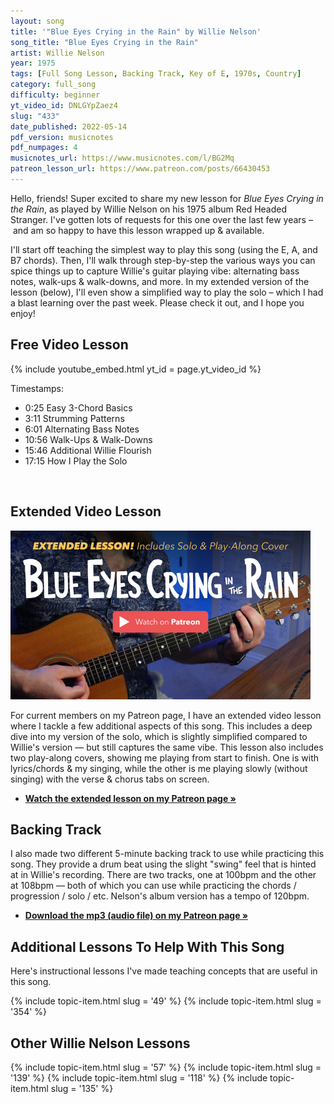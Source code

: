```yaml
---
layout: song
title: '"Blue Eyes Crying in the Rain" by Willie Nelson'
song_title: "Blue Eyes Crying in the Rain"
artist: Willie Nelson
year: 1975
tags: [Full Song Lesson, Backing Track, Key of E, 1970s, Country]
category: full_song
difficulty: beginner
yt_video_id: DNLGYpZaez4
slug: "433"
date_published: 2022-05-14
pdf_version: musicnotes
pdf_numpages: 4
musicnotes_url: https://www.musicnotes.com/l/BG2Mq
patreon_lesson_url: https://www.patreon.com/posts/66430453
---
```


<!-- https://youtu.be/E5PqBrjsAPM -->

Hello, friends! Super excited to share my new lesson for _Blue Eyes Crying in the Rain_, as played by Willie Nelson on his 1975 album Red Headed Stranger. I've gotten lots of requests for this one over the last few years – and am so happy to have this lesson wrapped up & available.

I'll start off teaching the simplest way to play this song (using the E, A, and B7 chords). Then, I'll walk through step-by-step the various ways you can spice things up to capture Willie's guitar playing vibe: alternating bass notes, walk-ups & walk-downs, and more. In my extended version of the lesson (below), I'll even show a simplified way to play the solo – which I had a blast learning over the past week. Please check it out, and I hope you enjoy!

## Free Video Lesson

{% include youtube_embed.html yt_id = page.yt_video_id %}

Timestamps:

- 0:25 Easy 3-Chord Basics
- 3:11 Strumming Patterns
- 6:01 Alternating Bass Notes
- 10:56 Walk-Ups & Walk-Downs
- 15:46 Additional Willie Flourish
- 17:15 How I Play the Solo

<!-- -->

<br />

## Extended Video Lesson

<a href="{{page.patreon_lesson_url}}"><img width="480" src="/images/posts/433-members-only-video.jpg" /></a>

For current members on my Patreon page, I have an extended video lesson where I tackle a few additional aspects of this song. This includes a deep dive into my version of the solo, which is slightly simplified compared to Willie's version — but still captures the same vibe. This lesson also includes two play-along covers, showing me playing from start to finish. One is with lyrics/chords & my singing, while the other is me playing slowly (without singing) with the verse & chorus tabs on screen.

- **[Watch the extended lesson on my Patreon page »]({{page.patreon_lesson_url}})**

## Backing Track

I also made two different 5-minute backing track to use while practicing this song. They provide a drum beat using the slight "swing" feel that is hinted at in Willie's recording. There are two tracks, one at 100bpm and the other at 108bpm — both of which you can use while practicing the chords / progression / solo / etc. Nelson's album version has a tempo of 120bpm.

- **[Download the mp3 (audio file) on my Patreon page »]({{page.patreon_lesson_url}})**

## Additional Lessons To Help With This Song

Here's instructional lessons I've made teaching concepts that are useful in this song.

{% include topic-item.html slug = '49' %}
{% include topic-item.html slug = '354' %}

## Other Willie Nelson Lessons

{% include topic-item.html slug = '57' %}
{% include topic-item.html slug = '139' %}
{% include topic-item.html slug = '118' %}
{% include topic-item.html slug = '135' %}
